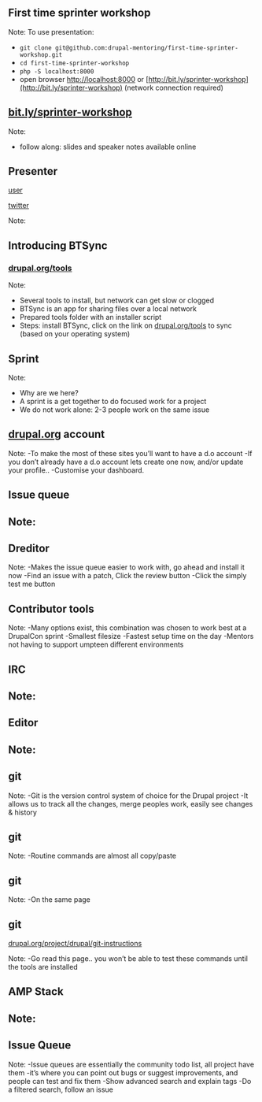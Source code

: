 <!-- .slide: data-background="custom/images/barcelona-splash.jpg" -->



<!-- .slide: data-background="custom/images/amsterdam-sprint-room.jpg" data-state="show-header" data-header="Photo CC-BY Boris Baldinger https://flic.kr/p/pq711h" -->
## First time sprinter workshop
<!-- .element: class="heading invert" -->

Note:
To use presentation:
- `git clone git@github.com:drupal-mentoring/first-time-sprinter-workshop.git`
- `cd first-time-sprinter-workshop`
- `php -S localhost:8000`
- open browser [http://localhost:8000](http://localhost:8000) or [http://bit.ly/sprinter-workshop](http://bit.ly/sprinter-workshop) (network connection required)




## [bit.ly/sprinter-workshop](http://bit.ly/sprinter-workshop)

Note:
- follow along: slides and speaker notes available online



## Presenter

<a href="https://www.drupal.org/u/user"><i class="fa fa-drupal"></i> user</a>

<a href="https://twitter.com/username"><i class="fa fa-twitter"></i> twitter</a>

Note:



## Introducing BTSync
<!-- .element: class="heading" -->
### [drupal.org/tools](https://www.drupal.org/tools)
Note:
- Several tools to install, but network can get slow or clogged
- BTSync is an app for sharing files over a local network
- Prepared tools folder with an installer script
- Steps: install BTSync, click on the link on [drupal.org/tools](https://www.drupal.org/tools) to sync (based on your operating system)



<!-- .slide: data-background="custom/images/amsterdam-sprint.jpg" data-state="show-header" data-header="Photo CC-BY Boris Baldinger https://flic.kr/p/paCQbD" -->
## Sprint
<!-- .element: class="heading invert" -->

Note:
- Why are we here?
- A sprint is a get together to do focused work for a project
- We do not work alone: 2-3 people work on the same issue



## <a href="https://www.drupal.org"><i class="fa fa-drupal"></i> drupal.org</a> account

Note:
-To make the most of these sites you’ll want to have a d.o account
-If you don’t already have a d.o account lets create one now, and/or update your profile.. -Customise your dashboard.




## Issue queue

Note:
-



## Dreditor

Note:
-Makes the issue queue easier to work with, go ahead and install it now
-Find an issue with a patch, Click the review button
-Click the simply test me button



## Contributor tools

Note:
-Many options exist, this combination was chosen to work best at a DrupalCon sprint
-Smallest filesize
-Fastest setup time on the day
-Mentors not having to support umpteen different environments



<!-- .slide: data-background="custom/images/amsterdam-webchick.jpg" data-state="show-header" data-header="Photo CC-BY Boris Baldinger https://flic.kr/p/paCRg4" -->
## IRC
<!-- .element: class="heading" -->

Note:
-



## Editor

Note:
-



## git

Note:
-Git is the version control system of choice for the Drupal project
-It allows us to track all the changes, merge peoples work, easily see changes & history



## git

Note:
-Routine commands are almost all copy/paste



## git

Note:
-On the same page



## git

<a href="https://www.drupal.org/project/drupal/git-instructions">drupal.org/project/drupal/git-instructions</a>

Note:
-Go read this page.. you won’t be able to test these commands until the tools are installed



## AMP Stack

Note:
-



## Issue Queue

Note:
-Issue queues are essentially the community todo list, all project have them 
-it’s where you can point out bugs or suggest improvements, and people can test and fix them
-Show advanced search and explain tags
-Do a filtered search, follow an issue
